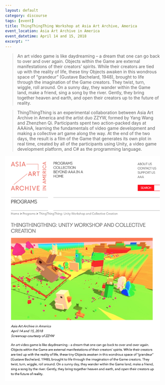 ```yaml
---
layout: default
category: discourse
tags: [event]
title: ThingThingThing Workshop at Asia Art Archive, America
event_location: Asia Art Archive in America
event_datetime: April 14 and 15, 2018
excerpt: ""
---
```



> An art video game is like daydreaming – a dream that one can go back to over and over again. Objects within the Game are external manifestations of their creators’ spirits. While their creators are tied up with the reality of life, these tiny Objects awaken in this wondrous space of “grandeur” (Gustave Bachelard, 1948), brought to life through the imagination of the Game creators. They twist, turn, wiggle, roll around. On a sunny day, they wander within the Game land, make a friend, sing a song by the river. Gently, they bring together heaven and earth, and open their creators up to the future of reality.

> ThingThingThing is an experimental collaboration between Asia Art Archive in America and the artist duo ZZYW, formed by Yang Wang and Zhenzhen Qi. Participants spent two action-packed days at AAAinA, learning the fundamentals of video game development and making a collective art game along the way. At the end of the two days, the result is a film of the Game that generates its own plot in real time, created by all of the participants using Unity, a video game development platform, and C# as the programming language.


![](/assets/image/di/di_36.png)
